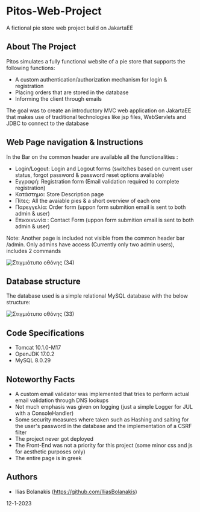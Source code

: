 # Pitos-Web-Project
A fictional pie store web project build on JakartaEE

## About The Project
Pitos simulates a fully functional website of a pie store that supports the following functions:

* A custom authentication/authorization mechanism for login & registration
* Placing orders that are stored in the database
* Informing the client through emails

The goal was to create an introductory MVC web application on JakartaEE that makes use of 
traditional technologies like jsp files, WebServlets and JDBC to connect to the database

## Web Page navigation & Instructions
In the Bar on the common  header are available all the functionalities :

* Login/Logout: Login and Logout forms (switches based on current user status, forgot password & password reset options available)
* Εγγραφή: Registration form (Email validation required to complete registration)
* Κατάστημα: Store Description page
* Πίτες: All the avaiable pies & a short overview of each one
* Παρεγγελία: Order form (uppon form submition email is sent to both admin & user)
* Επικοινωνία : Contact Form (uppon form submition email is sent to both admin & user)

Note: Another page is included not visible from the common header bar /admin. Only admins have access (Currently only two admin users), includes 2 commands

![Στιγμιότυπο οθόνης (34)](https://user-images.githubusercontent.com/104007209/212487350-9f6588de-d576-4c80-8b76-f781ac614184.png)

## Database structure

The database used is a simple relational MySQL database with the below structure:

![Στιγμιότυπο οθόνης (33)](https://user-images.githubusercontent.com/104007209/212188642-f94287f6-6af9-4845-a1d2-0a7b68ee5049.png)

## Code Specifications

* Tomcat 10.1.0-M17
* OpenJDK 17.0.2
* MySQL 8.0.29

## Noteworthy Facts

* A custom email validator was implemented that tries to perform actual email validation through DNS lookups
* Not much emphasis was given on logging (just a simple Logger for JUL with a ConsoleHandler)
* Some security measures where taken such as Hashing and salting for the user's password in the database and the implementation of a CSRF filter
* The project never got deployed
* The Front-End was not a priority for this project (some minor css and js for aesthetic purposes only)
* The entire page is in greek

## Authors

* Ilias Bolanakis (https://github.com/IliasBolanakis)

12-1-2023
